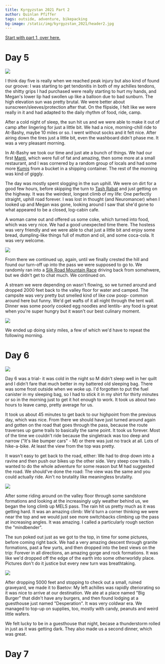 ```yaml
---
title: Kyrgyzstan 2021 Part 2
author: Quinlan Pfiffer
tags: outside, adventure, bikepacking
bg-image: /static/img/kyrgyzstan_2021/header2.jpg
---
```


[Start with part 1, over here.](/posts/2021-07-01-Kyrgyzstan_2021.html)

# Day 5

<img src="/static/img/kyrgyzstan_2021/day_5_1.jpg"></img>

I think day five is really when we reached peak injury but also kind of found
our groove: I was starting to get tendonitis in both of my achilles tendons, the
shitty grips I had purchased were really starting to hurt my hands, and Megan's
lower lip had swollen up like a balloon due to bad sunburn. The high elevation
sun was pretty brutal. We were better about sunscreen/sleeves/protection after
that. On the flipside, I felt like we were really in it and had adapted to the daily
rhythm of food, ride, camp.

After a cold night of sleep, the sun hit us and we were able to make it out of
camp after lingering for just a little bit. We had a nice, morning-chill ride to
At-Bashy, maybe 10 miles or so. I went without socks and it felt nice. After
airing down the tires just a little bit, even the washboard didn't phase me. It
was a very pleasant morning.

In At-Bashy we took our time and just ate a bunch of things. We had our first <a href="https://en.wikipedia.org/wiki/Manti_(food)">Manti</a>,
which were full of fat and amazing, then some more at a small restaurant, and I
was cornered by a random group of locals and had some more
[Kumis](https://en.wikipedia.org/wiki/Kumis) from a bucket in a shipping
container. The rest of the morning was kind of giggly.

The day was mostly spent slogging in the sun uphill. We were on dirt for a good
few hours, before skipping the turn to [Tash Rabat](https://en.wikipedia.org/wiki/Tash_Rabat)
and just getting on the highway. It was the weirdest, longest climb of my life:
One perfectly straight, uphill road forever. I was lost in thought (and
Neuromancer) when I looked
up and Megan was gone, looking around I saw that she'd gone to what appeared to
be a closed, log-cabin cafe.

A woman came out and offered us some coke, which turned into food, which was
very nice. We had a good unexpected time there. The hostess was very friendly
and we were able to chat just a little bit and enjoy some bread, dumpling-like
things full of mutton and oil, and some coca-cola. It was very welcome.

<img src="/static/img/kyrgyzstan_2021/day_5_2.jpg"></img>

From there we continued up, again, until we finally crested the hill and found
our turn-off up into the pass we were supposed to go to. We randomly ran into a
[Silk Road Mountain Race](https://www.silkroadmountainrace.cc/) driving back
from somehwere, but we didn't get to chat much. We continued on.

A stream we were depending on wasn't flowing, so we turned around and dropped
2000 feet back to the valley floor for water and camped. The campsite was very
pretty but smelled kind of like cow poop- common around here but funny. We'd get
wafts of it all night through the tent wall. Dinner was some poorly cooked egg
noodles and lentils- any food is great when you're super hungry but it wasn't
our best culinary moment.

<img src="/static/img/kyrgyzstan_2021/day_5_3.jpg"></img>

We ended up doing sixty miles, a few of which we'd have to repeat the following
morning.

# Day 6

<img src="/static/img/kyrgyzstan_2021/day_6_1.jpg"></img>

Day 6 was a trial- it was cold in the night so M didn't sleep well in her quilt
and I didn't fare that much better in my battered old sleeping bag. There was
some frost outside when we woke up. I'd forgotten to put the fuel canister in my
sleeping bag, so I had to stick it in my shirt for thirty minutes or so in the
morning just to get it hot enough to work. It took us about two hours to leave
camp, pretty average for us.

It took us about 45 minutes to get back to our highpoint from the previous day,
which was nice. From there we should have just turned around again and gotten on
the road that goes through the pass, because the route traverses up game trails
to basically the same point. It took us forever. Most of the time we couldn't
ride because the singletrack was too deep and narrow ("It's like bumper cars" -
M) or there was just no track at all. Lots of hike-a-bike. At least the view
from the top was pretty.

It wasn't easy to get back to the road, either: We had to drop down into a
ravine and then push our bikes up the other side. Very steep cow trails. I
wanted to do the whole adventure for some reason but M had suggested the road.
We should've done the road: The view was the same and you could actually ride.
Ain't no brutality like meaningless brutality.

<img src="/static/img/kyrgyzstan_2021/day_6_2.jpg"></img>

After some riding around on the valley floor through some sandstone formations
and looking at the increasingly ugly weather behind us, we began the long climb
up MELS pass. The rain hit us pretty much as it was getting hard. It was an
amazing climb: We'd turn a corner thinking we were near the top and we would
just see more switchbacks climbing up the pass at increasing angles. It was
amazing. I called a particularly rough section the "mindbender".

The sun poked out just as we got to the top, in time for some pictures, before
coming right back. We had a very amazing descent through granite formations,
past a few yurts, and then dropped into the best views on the trip: Forever in
all directions, an amazing gorge and rock formations. It was like we'd dropped
off the edge of the earth into some otherworldly place. Pictures don't do it
justice but every new turn was breathtaking.

<img src="/static/img/kyrgyzstan_2021/day_6_3.jpg"></img>

After dropping 5000 feet and stopping to check out a small, ruined graveyard, we
made it to Baetov: My left achilles was rapidly dteriorating so it was nice to
arrive at our destination. We ate at a place named "Big Burger" that didn't have
any burgers, and then found lodging at a guesthouse just named "Desperation". It
was very coldwar era. We managed to top-up on supplies, too, mostly with candy,
peanuts and weird little wafers.

We felt lucky to be in a guesthouse that night, becase a thunderstorm rolled in
just as it was getting dark. They also made us a second dinner, which was great.

# Day 7
